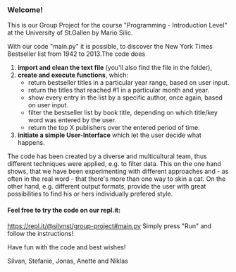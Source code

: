 ### Welcome!

This is our Group Project for the course "Programming - Introduction Level" at the University of St.Gallen by Mario Silic.

With our code "main.py" it is possible, to discover the New York Times Bestseller list from 1942 to 2013.The code does 
  1. **import and clean the text file** (you'll also find the file in the folder), 
  2. **create and execute functions**, which:
      - return bestseller titles in a particular year range, based on user input.
      - return the titles that reached #1 in a particular month and year.
      - show every entry in the list by a specific author, once again, based on user input.
      - filter the bestseller list by book title, depending on which title/key word was entered by the user.
      - return the top X publishers over the entered period of time.
  3. **initiate a simple User-Interface** which let the user decide what happens. 

The code has been created by a diverse and multicultural team, thus different techniques were applied, e.g. to filter data. This on the one hand shows, that we have been experimenting with different approaches and - as often in the real word - that there's more than one way to skin a cat. On the other hand, e.g. different output formats, provide the user with great possibilities to find his or hers individually prefered style.

#### Feel free to try the code on our repl.it:
https://repl.it/@silvnst/group-project#main.py
Simply press "Run" and follow the instructions!

Have fun with the code and best wishes!

Silvan, Stefanie, Jonas, Anette and Niklas
